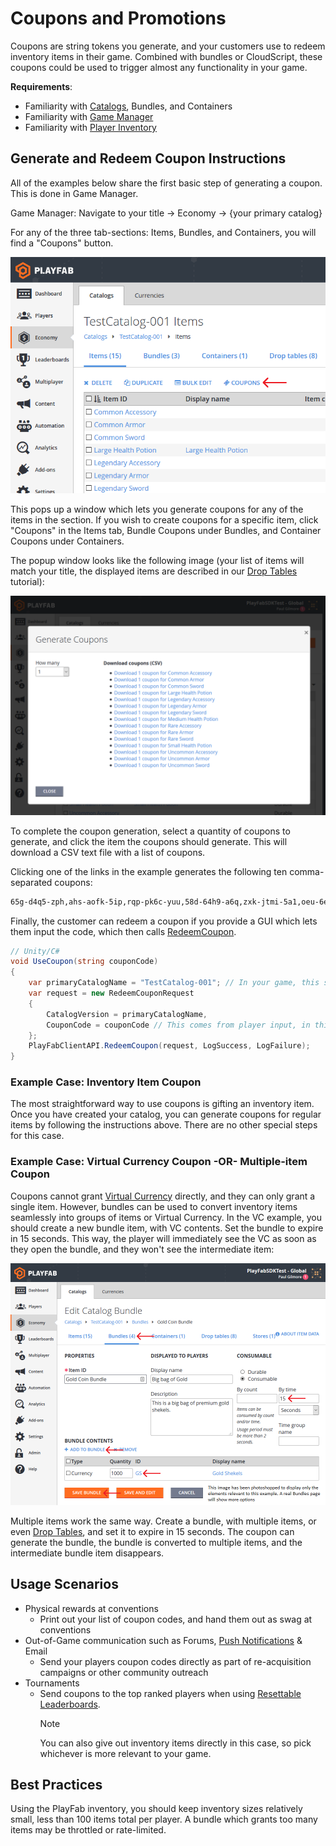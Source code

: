 # Coupons and Promotions

Coupons are string tokens you generate, and your customers use to redeem inventory items in their game. Combined with bundles or CloudScript, these coupons could be used to trigger almost any functionality in your game.

**Requirements**:

- Familiarity with [Catalogs](../items/catalogs.md), Bundles, and Containers
- Familiarity with [Game Manager](../../config/gamemanager/game-manager-tour)
- Familiarity with [Player Inventory](../../data/playerdata/player-inventory.md)

## Generate and Redeem Coupon Instructions

All of the examples below share the first basic step of generating a coupon. This is done in Game Manager.

Game Manager: Navigate to your title -> Economy -> {your primary catalog}

For any of the three tab-sections: Items, Bundles, and Containers, you will find a "Coupons" button.

![Game Manager - Economy - Catalog Items - Coupons button](media/tutorials/game-manager-catalog-items-coupon-button.png)  

This pops up a window which lets you generate coupons for any of the items in the section. If you wish to create coupons for a specific item, click "Coupons" in the Items tab, Bundle Coupons under Bundles, and Container Coupons under Containers.

The popup window looks like the following image (your list of items will match your title, the displayed items are described in our [Drop Tables](../items/drop-tables.md) tutorial):

![Game Manager - Generate Coupons](media/tutorials/game-manager-generate-coupons.png)  

To complete the coupon generation, select a quantity of coupons to generate, and click the item the coupons should generate.  This will download a CSV text file with a list of coupons.

Clicking one of the links in the example generates the following ten comma-separated coupons:

```xml
65g-d4q5-zph,ahs-aofk-5ip,rqp-pk6c-yuu,58d-64h9-a6q,zxk-jtmi-5a1,oeu-6e4z-365,mfy-euhb-qj3,ru9-r1ux-wzy,shj-54cm-5oh,719-7hxc-pzz
```

Finally, the customer can redeem a coupon if you provide a GUI which lets them input the code, which then calls [RedeemCoupon](https://api.playfab.com/documentation/client/method/RedeemCoupon).

```csharp
// Unity/C#
void UseCoupon(string couponCode)
{
    var primaryCatalogName = "TestCatalog-001"; // In your game, this should just be a constant matching your primary catalog
    var request = new RedeemCouponRequest
    {
        CatalogVersion = primaryCatalogName,
        CouponCode = couponCode // This comes from player input, in this case, one of the coupon codes generated above
    };
    PlayFabClientAPI.RedeemCoupon(request, LogSuccess, LogFailure);
}
```

### Example Case: Inventory Item Coupon

The most straightforward way to use coupons is gifting an inventory item. Once you have created your catalog, you can generate coupons for regular items by following the instructions above. There are no other special steps for this case.

### Example Case: Virtual Currency Coupon -OR- Multiple-item Coupon

Coupons cannot grant [Virtual Currency](currencies.md) directly, and they can only grant a single item. However, bundles can be used to convert inventory items seamlessly into groups of items or Virtual Currency. In the VC example, you should create a new bundle item, with VC contents.  Set the bundle to expire in 15 seconds.  This way, the player will immediately see the VC as soon as they open the bundle, and they won't see the intermediate item:

![Game Manager - Economy - Edit Catalog Bundle](media/tutorials/game-manager-economy-edit-catalog-bundle.png)  

Multiple items work the same way. Create a bundle, with multiple items, or even [Drop Tables](../items/drop-tables.md), and set it to expire in 15 seconds. The coupon can generate the bundle, the bundle is converted to multiple items, and the intermediate bundle item disappears.

## Usage Scenarios

- Physical rewards at conventions
  - Print out your list of coupon codes, and hand them out as swag at conventions
- Out-of-Game communication such as Forums, [Push Notifications](../../engagement/push-notifications/push-notification-basics.md) & Email
  - Send your players coupon codes directly as part of re-acquisition campaigns or other community outreach
- Tournaments
  - Send coupons to the top ranked players when using [Resettable Leaderboards](../../social/tournaments-leaderboards/using-resettable-statistics-and-leaderboards.md).
    > [!NOTE]
    > You can also give out inventory items directly in this case, so pick whichever is more relevant to your game.

## Best Practices

Using the PlayFab inventory, you should keep inventory sizes relatively small, less than 100 items total per player. A bundle which grants too many items may be throttled or rate-limited.